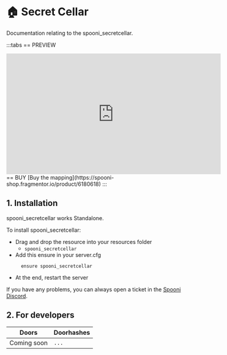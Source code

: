 # 🏠 Secret Cellar
Documentation relating to the spooni_secretcellar.

:::tabs
== PREVIEW
<iframe width="560" height="315" src="https://www.youtube.com/embed/0uV0KZE5RVs?si=RwqvmdEfpjyY3OeW" frameborder="0" allow="accelerometer; autoplay; clipboard-write; encrypted-media; gyroscope; picture-in-picture; web-share" referrerpolicy="strict-origin-when-cross-origin" allowfullscreen></iframe>
== BUY
[Buy the mapping](https://spooni-shop.fragmentor.io/product/6180618)
:::

## 1. Installation
spooni_secretcellar works Standalone.  

To install spooni_secretcellar:
- Drag and drop the resource into your resources folder
  - `spooni_secretcellar`
- Add this ensure in your server.cfg
  ```
    ensure spooni_secretcellar
  ```
- At the end, restart the server

If you have any problems, you can always open a ticket in the [Spooni Discord](https://discord.gg/spooni).

## 2. For developers
| Doors                     | Doorhashes
|---------------------------|----------------------------------------------------------------------------------|
| Coming soon               | `...`